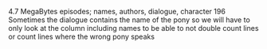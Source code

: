 4.7 MegaBytes
episodes; names, authors, dialogue, character
196
Sometimes the dialogue contains the name of the pony so we will have to only look at the column including names to be able to not double count lines or count lines where the wrong pony speaks
